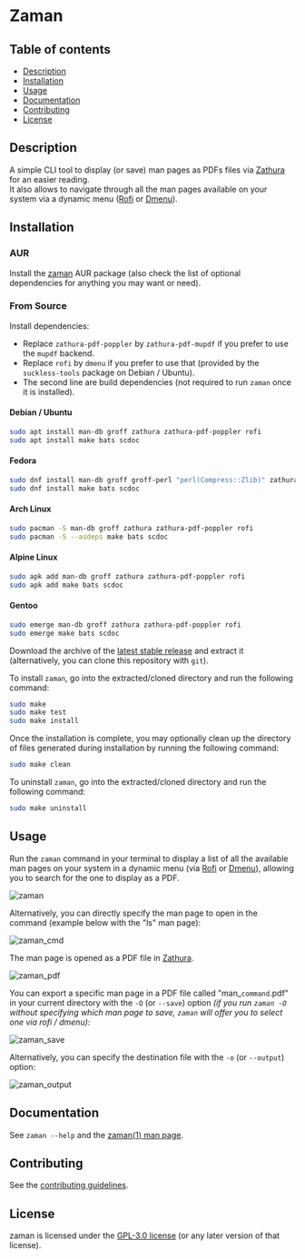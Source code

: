 # Zaman

## Table of contents

- [Description](#description)
- [Installation](#installation)
- [Usage](#usage)
- [Documentation](#documentation)
- [Contributing](#contributing)
- [License](#license)

## Description

A simple CLI tool to display (or save) man pages as PDFs files via [Zathura](https://pwmt.org/projects/zathura/) for an easier reading.  
It also allows to navigate through all the man pages available on your system via a dynamic menu ([Rofi](https://davatorium.github.io/rofi/) or [Dmenu](https://tools.suckless.org/dmenu/)).

## Installation

### AUR

Install the [zaman](https://aur.archlinux.org/packages/zaman) AUR package (also check the list of optional dependencies for anything you may want or need).  

### From Source

Install dependencies:

- Replace `zathura-pdf-poppler` by `zathura-pdf-mupdf` if you prefer to use the `mupdf` backend.
- Replace `rofi` by `dmenu` if you prefer to use that (provided by the `suckless-tools` package on Debian / Ubuntu).
- The second line are build dependencies (not required to run `zaman` once it is installed).

#### Debian / Ubuntu

```bash
sudo apt install man-db groff zathura zathura-pdf-poppler rofi
sudo apt install make bats scdoc
```

#### Fedora

```bash
sudo dnf install man-db groff groff-perl "perl(Compress::Zlib)" zathura zathura-pdf-poppler rofi
sudo dnf install make bats scdoc
```

#### Arch Linux

```bash
sudo pacman -S man-db groff zathura zathura-pdf-poppler rofi
sudo pacman -S --asdeps make bats scdoc
```

#### Alpine Linux

```bash
sudo apk add man-db groff zathura zathura-pdf-poppler rofi
sudo apk add make bats scdoc
```

#### Gentoo

```bash
sudo emerge man-db groff zathura zathura-pdf-poppler rofi
sudo emerge make bats scdoc
```

Download the archive of the [latest stable release](https://github.com/Antiz96/zaman/releases/latest) and extract it (alternatively, you can clone this repository with `git`).

To install `zaman`, go into the extracted/cloned directory and run the following command:

```bash
sudo make
sudo make test
sudo make install
```

Once the installation is complete, you may optionally clean up the directory of files generated during installation by running the following command:

```bash
sudo make clean
```

To uninstall `zaman`, go into the extracted/cloned directory and run the following command:

```bash
sudo make uninstall
```

## Usage

Run the `zaman` command in your terminal to display a list of all the available man pages on your system in a dynamic menu (via [Rofi](https://davatorium.github.io/rofi/) or [Dmenu](https://tools.suckless.org/dmenu/)), allowing you to search for the one to display as a PDF.

![zaman](https://user-images.githubusercontent.com/53110319/226755165-3080f232-cb9f-4d5b-aa06-b18032cd8eaa.png)

Alternatively, you can directly specify the man page to open in the command (example below with the "ls" man page):

![zaman_cmd](https://user-images.githubusercontent.com/53110319/226755190-9d005cbe-b893-4b96-b6c1-db97a70f3a4b.png)

The man page is opened as a PDF file in [Zathura](https://pwmt.org/projects/zathura/).

![zaman_pdf](https://github.com/Antiz96/zaman/assets/53110319/fca2f8a7-c428-47f9-a1cd-e3dd295ce3ca)

You can export a specific man page in a PDF file called "man_`command`.pdf" in your current directory with the `-O` (or `--save`) option *(if you run `zaman -O` without specifying which man page to save, `zaman` will offer you to select one via rofi / dmenu)*:

![zaman_save](https://user-images.githubusercontent.com/53110319/226755247-637c4827-9940-43e4-88e9-4978152e4cc4.png)

Alternatively, you can specify the destination file with the `-o` (or `--output`) option:

![zaman_output](https://user-images.githubusercontent.com/53110319/226755261-cb4bf006-fae3-48ea-8187-8c4e1772b7b0.png)

## Documentation

See `zaman --help` and the [zaman(1) man page](https://github.com/Antiz96/zaman/blob/main/doc/man/zaman.1.scd).

## Contributing

See the [contributing guidelines](https://github.com/Antiz96/zaman/blob/main/CONTRIBUTING.md).

## License

zaman is licensed under the [GPL-3.0 license](https://github.com/Antiz96/zaman/blob/main/LICENSE) (or any later version of that license).
